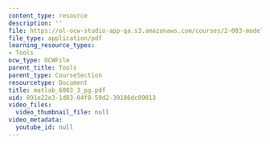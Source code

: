 ```yaml
---
content_type: resource
description: ''
file: https://ol-ocw-studio-app-qa.s3.amazonaws.com/courses/2-003-modeling-dynamics-and-control-i-spring-2005/891e22e31d8304f859d239106dc09013_matlab_6003_3_pg.pdf
file_type: application/pdf
learning_resource_types:
- Tools
ocw_type: OCWFile
parent_title: Tools
parent_type: CourseSection
resourcetype: Document
title: matlab_6003_3_pg.pdf
uid: 891e22e3-1d83-04f8-59d2-39106dc09013
video_files:
  video_thumbnail_file: null
video_metadata:
  youtube_id: null
---
```

